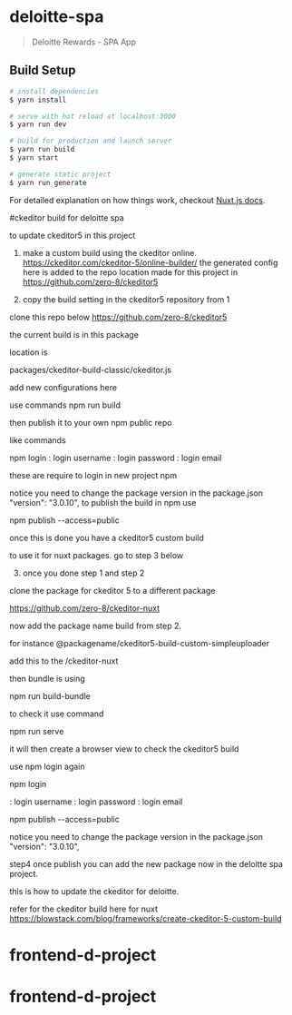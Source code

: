 # deloitte-spa

> Deloitte Rewards - SPA App

## Build Setup

``` bash
# install dependencies
$ yarn install

# serve with hot reload at localhost:3000
$ yarn run dev

# build for production and launch server
$ yarn run build
$ yarn start

# generate static project
$ yarn run generate
```

For detailed explanation on how things work, checkout [Nuxt.js docs](https://nuxtjs.org).


#ckeditor build for deloitte spa 

to update ckeditor5 in this project 

1. make a custom build using the ckeditor online.
https://ckeditor.com/ckeditor-5/online-builder/
the generated config here is added to the repo location made for this project in
https://github.com/zero-8/ckeditor5



2. copy the build setting in the ckeditor5 repository from 1 

clone this repo below 
https://github.com/zero-8/ckeditor5

the current build is in this package 

location is

packages/ckeditor-build-classic/ckeditor.js

add new configurations here 

use commands npm run build 

then publish it to your own npm public repo 

like commands

npm login
: login username 
: login password
: login email 

these are require to login in new project npm

notice you need to change the package version  in the package.json
  "version": "3.0.10",
to publish the build in npm use 

npm publish --access=public


once this is done you have a ckeditor5 custom build 

to use it for nuxt packages. go to step 3 below

3.  once you done step 1 and step 2

clone the package for ckeditor 5 to a different package

https://github.com/zero-8/ckeditor-nuxt


now add the package name build from step 2. 

for instance @packagename/ckeditor5-build-custom-simpleuploader


add this to the /ckeditor-nuxt

then bundle is using

npm run build-bundle

to check it use command

npm run serve


it will then create a browser view to check the ckeditor5 build

use npm login again

npm login 

: login username 
: login password
: login email 

npm publish --access=public

notice you need to change the package version  in the package.json
  "version": "3.0.10",

step4 once publish you  can add the new package now in the deloitte spa project.

this is how to update the ckeditor for deloitte.


refer for the ckeditor build here for nuxt 
https://blowstack.com/blog/frameworks/create-ckeditor-5-custom-build

# frontend-d-project
# frontend-d-project

